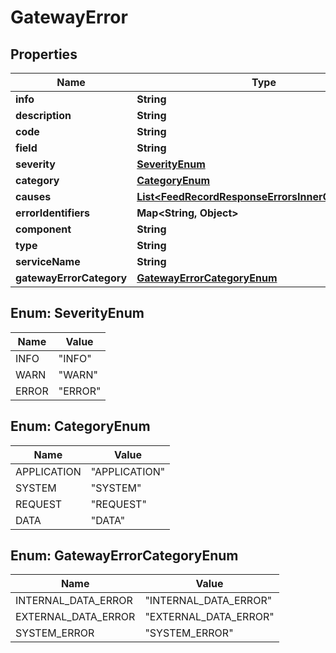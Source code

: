 

# GatewayError


## Properties

| Name | Type | Description | Notes |
|------------ | ------------- | ------------- | -------------|
|**info** | **String** |  |  [optional] |
|**description** | **String** |  |  [optional] |
|**code** | **String** |  |  |
|**field** | **String** |  |  [optional] |
|**severity** | [**SeverityEnum**](#SeverityEnum) |  |  [optional] |
|**category** | [**CategoryEnum**](#CategoryEnum) |  |  [optional] |
|**causes** | [**List&lt;FeedRecordResponseErrorsInnerCausesInner&gt;**](FeedRecordResponseErrorsInnerCausesInner.md) |  |  [optional] |
|**errorIdentifiers** | **Map&lt;String, Object&gt;** |  |  [optional] |
|**component** | **String** |  |  [optional] |
|**type** | **String** |  |  [optional] |
|**serviceName** | **String** |  |  [optional] |
|**gatewayErrorCategory** | [**GatewayErrorCategoryEnum**](#GatewayErrorCategoryEnum) |  |  [optional] |



## Enum: SeverityEnum

| Name | Value |
|---- | -----|
| INFO | &quot;INFO&quot; |
| WARN | &quot;WARN&quot; |
| ERROR | &quot;ERROR&quot; |



## Enum: CategoryEnum

| Name | Value |
|---- | -----|
| APPLICATION | &quot;APPLICATION&quot; |
| SYSTEM | &quot;SYSTEM&quot; |
| REQUEST | &quot;REQUEST&quot; |
| DATA | &quot;DATA&quot; |



## Enum: GatewayErrorCategoryEnum

| Name | Value |
|---- | -----|
| INTERNAL_DATA_ERROR | &quot;INTERNAL_DATA_ERROR&quot; |
| EXTERNAL_DATA_ERROR | &quot;EXTERNAL_DATA_ERROR&quot; |
| SYSTEM_ERROR | &quot;SYSTEM_ERROR&quot; |



